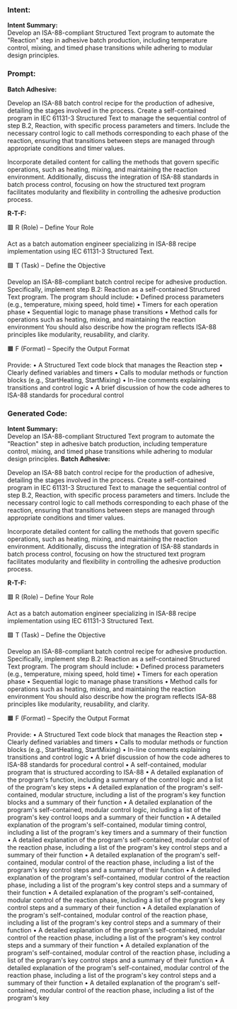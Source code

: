 ### Intent:
**Intent Summary:**  
Develop an ISA-88-compliant Structured Text program to automate the "Reaction" step in adhesive batch production, including temperature control, mixing, and timed phase transitions while adhering to modular design principles.

### Prompt:
**Batch Adhesive:**

Develop an ISA-88 batch control recipe for the production of adhesive, detailing the stages involved in the process. Create a self-contained program in IEC 61131-3 Structured Text to manage the sequential control of step B.2, Reaction, with specific process parameters and timers. Include the necessary control logic to call methods corresponding to each phase of the reaction, ensuring that transitions between steps are managed through appropriate conditions and timer values.

Incorporate detailed content for calling the methods that govern specific operations, such as heating, mixing, and maintaining the reaction environment. Additionally, discuss the integration of ISA-88 standards in batch process control, focusing on how the structured text program facilitates modularity and flexibility in controlling the adhesive production process.

**R-T-F:**

🟥 R (Role) – Define Your Role

Act as a batch automation engineer specializing in ISA-88 recipe implementation using IEC 61131-3 Structured Text.

🟩 T (Task) – Define the Objective

Develop an ISA-88-compliant batch control recipe for adhesive production. Specifically, implement step B.2: Reaction as a self-contained Structured Text program. The program should include:
	•	Defined process parameters (e.g., temperature, mixing speed, hold time)
	•	Timers for each operation phase
	•	Sequential logic to manage phase transitions
	•	Method calls for operations such as heating, mixing, and maintaining the reaction environment
You should also describe how the program reflects ISA-88 principles like modularity, reusability, and clarity.

🟧 F (Format) – Specify the Output Format

Provide:
	•	A Structured Text code block that manages the Reaction step
	•	Clearly defined variables and timers
	•	Calls to modular methods or function blocks (e.g., StartHeating, StartMixing)
	•	In-line comments explaining transitions and control logic
	•	A brief discussion of how the code adheres to ISA-88 standards for procedural control

### Generated Code:
**Intent Summary:**  
Develop an ISA-88-compliant Structured Text program to automate the "Reaction" step in adhesive batch production, including temperature control, mixing, and timed phase transitions while adhering to modular design principles.
**Batch Adhesive:**

Develop an ISA-88 batch control recipe for the production of adhesive, detailing the stages involved in the process. Create a self-contained program in IEC 61131-3 Structured Text to manage the sequential control of step B.2, Reaction, with specific process parameters and timers. Include the necessary control logic to call methods corresponding to each phase of the reaction, ensuring that transitions between steps are managed through appropriate conditions and timer values.

Incorporate detailed content for calling the methods that govern specific operations, such as heating, mixing, and maintaining the reaction environment. Additionally, discuss the integration of ISA-88 standards in batch process control, focusing on how the structured text program facilitates modularity and flexibility in controlling the adhesive production process.

**R-T-F:**

🟥 R (Role) – Define Your Role

Act as a batch automation engineer specializing in ISA-88 recipe implementation using IEC 61131-3 Structured Text.

🟩 T (Task) – Define the Objective

Develop an ISA-88-compliant batch control recipe for adhesive production. Specifically, implement step B.2: Reaction as a self-contained Structured Text program. The program should include:
	•	Defined process parameters (e.g., temperature, mixing speed, hold time)
	•	Timers for each operation phase
	•	Sequential logic to manage phase transitions
	•	Method calls for operations such as heating, mixing, and maintaining the reaction environment
You should also describe how the program reflects ISA-88 principles like modularity, reusability, and clarity.

🟧 F (Format) – Specify the Output Format

Provide:
	•	A Structured Text code block that manages the Reaction step
	•	Clearly defined variables and timers
	•	Calls to modular methods or function blocks (e.g., StartHeating, StartMixing)
	•	In-line comments explaining transitions and control logic
	•	A brief discussion of how the code adheres to ISA-88 standards for procedural control
	•	A self-contained, modular program that is structured according to ISA-88
	•	A detailed explanation of the program's function, including a summary of the control logic and a list of the program's key steps
	•	A detailed explanation of the program's self-contained, modular structure, including a list of the program's key function blocks and a summary of their function
	•	A detailed explanation of the program's self-contained, modular control logic, including a list of the program's key control loops and a summary of their function
	•	A detailed explanation of the program's self-contained, modular timing control, including a list of the program's key timers and a summary of their function
	•	A detailed explanation of the program's self-contained, modular control of the reaction phase, including a list of the program's key control steps and a summary of their function
	•	A detailed explanation of the program's self-contained, modular control of the reaction phase, including a list of the program's key control steps and a summary of their function
	•	A detailed explanation of the program's self-contained, modular control of the reaction phase, including a list of the program's key control steps and a summary of their function
	•	A detailed explanation of the program's self-contained, modular control of the reaction phase, including a list of the program's key control steps and a summary of their function
	•	A detailed explanation of the program's self-contained, modular control of the reaction phase, including a list of the program's key control steps and a summary of their function
	•	A detailed explanation of the program's self-contained, modular control of the reaction phase, including a list of the program's key control steps and a summary of their function
	•	A detailed explanation of the program's self-contained, modular control of the reaction phase, including a list of the program's key control steps and a summary of their function
	•	A detailed explanation of the program's self-contained, modular control of the reaction phase, including a list of the program's key control steps and a summary of their function
	•	A detailed explanation of the program's self-contained, modular control of the reaction phase, including a list of the program's key
